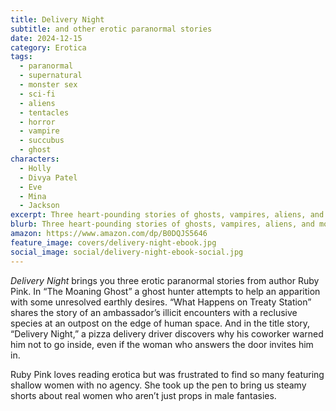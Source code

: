 ```yaml
---
title: Delivery Night
subtitle: and other erotic paranormal stories
date: 2024-12-15
category: Erotica
tags:
  - paranormal
  - supernatural
  - monster sex
  - sci-fi
  - aliens
  - tentacles
  - horror
  - vampire
  - succubus
  - ghost
characters:
  - Holly
  - Divya Patel
  - Eve
  - Mina
  - Jackson
excerpt: Three heart-pounding stories of ghosts, vampires, aliens, and more!
blurb: Three heart-pounding stories of ghosts, vampires, aliens, and more!
amazon: https://www.amazon.com/dp/B0DQJS5646
feature_image: covers/delivery-night-ebook.jpg
social_image: social/delivery-night-ebook-social.jpg
---
```


_Delivery Night_ brings you three erotic paranormal stories from author Ruby Pink. In “The Moaning Ghost” a ghost hunter attempts to help an apparition with some unresolved earthly desires. “What Happens on Treaty Station” shares the story of an ambassador’s illicit encounters with a reclusive species at an outpost on the edge of human space. And in the title story, “Delivery Night,” a pizza delivery driver discovers why his coworker warned him not to go inside, even if the woman who answers the door invites him in.

Ruby Pink loves reading erotica but was frustrated to find so many featuring shallow women with no agency. She took up the pen to bring us steamy shorts about real women who aren’t just props in male fantasies.

